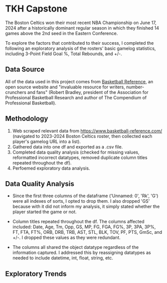 # TKH Capstone
The Boston Celtics won their most recent NBA Championship on June 17, 2024 after a historically dominant regular season in which they finished 14 games above the 2nd seed in the Eastern Conference.

To explore the factors that contributed to their success, I completed the following an exploratory analysis of the rosters' basic gamelog statistics, including  3-Point Field Goal %, Total Rebounds, and +/-. 

## Data Source
All of the data used in this project comes from [Basketball Reference](https://www.basketball-reference.com/), an open source website and "invaluable resource for writers, number-crunchers and fans" (Robert Bradley, president of the Association for Professional Basketball Research and author of The Compendium of Professional Basketball).

## Methodology
1. Web scraped relevant data from https://www.basketball-reference.com/ (navigated to 2023-2024 Boston Celtics roster, then collected each player's gamelog URL into a list).
2. Gathered data into one df and exported as a .csv file.
3. Completed data quality analysis (checked for missing values, reformatted incorrect datatypes, removed duplicate column titles repeated throughout the df). 
4. Perfoemed exploratory data analysis.

## Data Quality Analysis

* Since the first three columns of the dataframe ('Unnamed: 0', 'Rk', 'G') were all indexes of sorts, I opted to drop them. I also dropped 'GS' because with it did not inform my analysis, it simply stated whether the player started the game or not.

* Column titles repeated throughout the df. The columns affected included: Date, Age, Tm, Opp, GS, MP, FG, FGA, FG%, 3P, 3PA, 3P%, FT, FTA, FT%, ORB, DRB, TRB, AST, STL, BLK, TOV, PF, PTS, GmSc, and +/-. I dropped these values as they were redundant.

* The columns all shared the object datatype regardless of the information captured. I addressed this by reassigning datatypes as needed to include datetime, int, float, string, etc.

## Exploratory Trends
